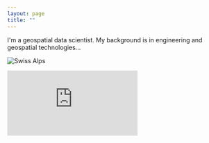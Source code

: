 ```yaml
---
layout: page
title: ""
---
```


I'm a geospatial data scientist. My background is in engineering and geospatial technologies...

![Swiss Alps](https://user-images.githubusercontent.com/4943215/55412536-edbba180-5567-11e9-9c70-6d33bca3f8ed.jpg)

![Swiss Alps](https://https://github.com/jcelis-HydroRS/jcelis-HydroRS.github.io/_posts/JCelis_Floods_Ppt_2.0.pdf)
